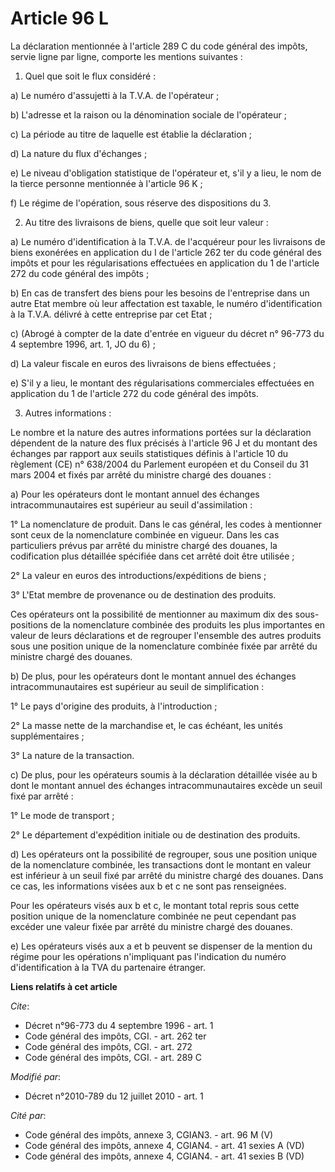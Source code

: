 # Article 96 L

La déclaration mentionnée à l'article 289 C du code général des impôts, servie ligne par ligne, comporte les mentions
suivantes :

1. Quel que soit le flux considéré :

a) Le numéro d'assujetti à la T.V.A. de l'opérateur ;

b) L'adresse et la raison ou la dénomination sociale de l'opérateur ;

c) La période au titre de laquelle est établie la déclaration ;

d) La nature du flux d'échanges ;

e) Le niveau d'obligation statistique de l'opérateur et, s'il y a lieu, le nom de la tierce personne mentionnée à l'article
96 K ;

f) Le régime de l'opération, sous réserve des dispositions du 3.

2. Au titre des livraisons de biens, quelle que soit leur valeur :

a) Le numéro d'identification à la T.V.A. de l'acquéreur pour les livraisons de biens exonérées en application du I de
l'article 262 ter du code général des impôts et pour les régularisations effectuées en application du 1 de l'article 272 du
code général des impôts ;

b) En cas de transfert des biens pour les besoins de l'entreprise dans un autre Etat membre où leur affectation est taxable,
le numéro d'identification à la T.V.A. délivré à cette entreprise par cet Etat ;

c) (Abrogé à compter de la date d'entrée en vigueur du décret n° 96-773 du 4 septembre 1996, art. 1, JO du 6) ;

d) La valeur fiscale en euros des livraisons de biens effectuées ;

e) S'il y a lieu, le montant des régularisations commerciales effectuées en application du 1 de l'article 272 du code général
des impôts.

3. Autres informations :

Le nombre et la nature des autres informations portées sur la déclaration dépendent de la nature des flux précisés à
l'article 96 J et du montant des échanges par rapport aux seuils statistiques définis à l'article 10 du règlement (CE) n°
638/2004 du Parlement européen et du Conseil du 31 mars 2004 et fixés par arrêté du ministre chargé des douanes :

a) Pour les opérateurs dont le montant annuel des échanges intracommunautaires est supérieur au seuil d'assimilation :

1° La nomenclature de produit. Dans le cas général, les codes à mentionner sont ceux de la nomenclature combinée en vigueur.
Dans les cas particuliers prévus par arrêté du ministre chargé des douanes, la codification plus détaillée spécifiée dans cet
arrêté doit être utilisée ;

2° La valeur en euros des introductions/expéditions de biens ;

3° L'Etat membre de provenance ou de destination des produits.

Ces opérateurs ont la possibilité de mentionner au maximum dix des sous-positions de la nomenclature combinée des produits
les plus importantes en valeur de leurs déclarations et de regrouper l'ensemble des autres produits sous une position unique
de la nomenclature combinée fixée par arrêté du ministre chargé des douanes.

b) De plus, pour les opérateurs dont le montant annuel des échanges intracommunautaires est supérieur au seuil de
simplification :

1° Le pays d'origine des produits, à l'introduction ;

2° La masse nette de la marchandise et, le cas échéant, les unités supplémentaires ;

3° La nature de la transaction.

c) De plus, pour les opérateurs soumis à la déclaration détaillée visée au b dont le montant annuel des échanges
intracommunautaires excède un seuil fixé par arrêté :

1° Le mode de transport ;

2° Le département d'expédition initiale ou de destination des produits.

d) Les opérateurs ont la possibilité de regrouper, sous une position unique de la nomenclature combinée, les transactions
dont le montant en valeur est inférieur à un seuil fixé par arrêté du ministre chargé des douanes. Dans ce cas, les
informations visées aux b et c ne sont pas renseignées.

Pour les opérateurs visés aux b et c, le montant total repris sous cette position unique de la nomenclature combinée ne peut
cependant pas excéder une valeur fixée par arrêté du ministre chargé des douanes.

e) Les opérateurs visés aux a et b peuvent se dispenser de la mention du régime pour les opérations n'impliquant pas
l'indication du numéro d'identification à la TVA du partenaire étranger.

**Liens relatifs à cet article**

_Cite_:

  - Décret n°96-773 du 4 septembre 1996 - art. 1
  - Code général des impôts, CGI. - art. 262 ter
  - Code général des impôts, CGI. - art. 272
  - Code général des impôts, CGI. - art. 289 C

_Modifié par_:

  - Décret n°2010-789 du 12 juillet 2010 - art. 1

_Cité par_:

  - Code général des impôts, annexe 3, CGIAN3. - art. 96 M (V)
  - Code général des impôts, annexe 4, CGIAN4. - art. 41 sexies A (VD)
  - Code général des impôts, annexe 4, CGIAN4. - art. 41 sexies B (VD)
